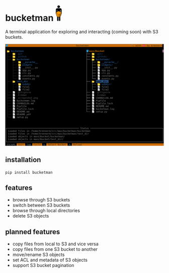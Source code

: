 # bucketman <img src="img/logo.png" width="20px">

A terminal application for exploring and interacting (coming soon) with S3 buckets.

![screenshot](img/screenshot.png)

## installation

```pip install bucketman```

## features

- browse through S3 buckets
- switch between S3 buckets
- browse through local directories
- delete S3 objects

## planned features

- copy files from local to S3 and vice versa
- copy files from one S3 bucket to another
- move/rename S3 objects
- set ACL and metadata of S3 objects
- support S3 bucket pagination
